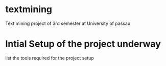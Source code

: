 # textmining
Text mining project of 3rd semester at University of passau

# Intial Setup of the project underway
list the tools required for the project setup

